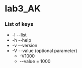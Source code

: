 # lab3_AK

### List of keys
* -l --list
* -h --help
* -v --version
* -V --value (optional parameter)
  * -V1000
  * --value = 1000

